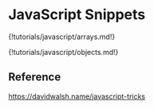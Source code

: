 # JavaScript Snippets

{!tutorials/javascript/arrays.md!}

{!tutorials/javascript/objects.md!}


## Reference
https://davidwalsh.name/javascript-tricks